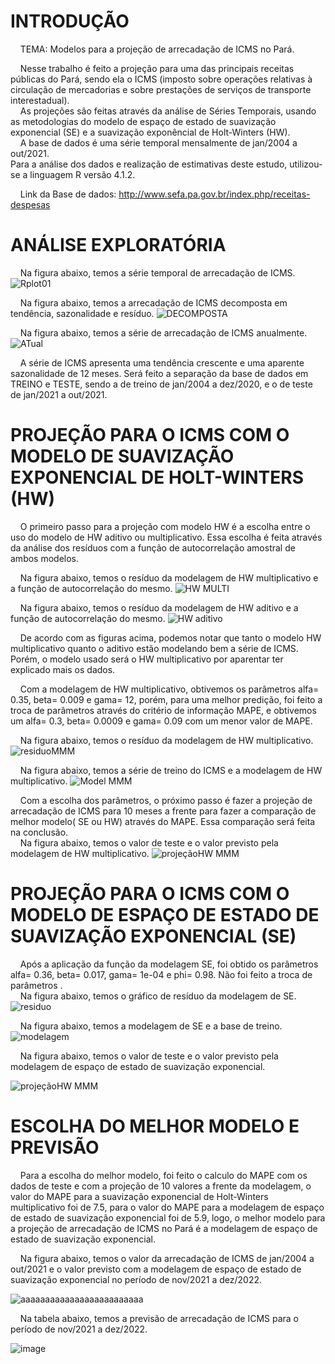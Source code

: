 # INTRODUÇÃO

 _&nbsp;_ _&nbsp;_ TEMA: Modelos para a projeção de arrecadação de ICMS no Pará.

 _&nbsp;_ _&nbsp;_  Nesse trabalho é feito a projeção para uma das principais receitas públicas do Pará, sendo ela o ICMS (imposto sobre operações relativas à circulação de mercadorias e sobre prestações de serviços de transporte interestadual).\
 _&nbsp;_ _&nbsp;_  As projeções são feitas através da análise de Séries Temporais, usando as metodologias do modelo de espaço de estado de suavização exponencial (SE) e a suavização exponêncial de Holt-Winters (HW). \
 _&nbsp;_ _&nbsp;_  A base de dados é uma série temporal mensalmente de jan/2004 a out/2021. \
Para a análise dos dados e realização de estimativas deste estudo, utilizou-se a linguagem R versão 4.1.2.

 _&nbsp;_ _&nbsp;_ Link da Base de dados: http://www.sefa.pa.gov.br/index.php/receitas-despesas



# ANÁLISE EXPLORATÓRIA
 _&nbsp;_ _&nbsp;_  Na figura abaixo, temos a série temporal de arrecadação de ICMS.
![Rplot01](https://user-images.githubusercontent.com/54318133/143904378-b49c70ec-2e66-474d-bc33-59718ec9da79.png)

 _&nbsp;_ _&nbsp;_  Na figura abaixo, temos a arrecadação de ICMS decomposta em tendência, sazonalidade e resíduo.
![DECOMPOSTA](https://user-images.githubusercontent.com/54318133/143904671-8b10fd61-966d-4258-b04d-b9671f6c50dd.png)

 _&nbsp;_ _&nbsp;_  Na figura abaixo, temos a série de arrecadação de ICMS anualmente.
![ATual](https://user-images.githubusercontent.com/54318133/144069542-92b7e670-1940-439c-aa11-1818e0d8d23c.png)

 _&nbsp;_ _&nbsp;_  A série de ICMS apresenta uma tendência crescente e uma aparente sazonalidade de 12 meses. Será feito a separação da base de dados em TREINO e TESTE, sendo a de treino de jan/2004 a dez/2020, e o de teste de jan/2021 a out/2021.

# PROJEÇÃO PARA O ICMS COM O MODELO DE  SUAVIZAÇÃO EXPONENCIAL DE HOLT-WINTERS (HW)
 _&nbsp;_ _&nbsp;_  O primeiro passo para a projeção com modelo HW é a escolha entre o uso do modelo de HW aditivo ou multiplicativo.
Essa escolha é feita através da análise dos resíduos com a função de autocorrelação amostral de ambos modelos.

  _&nbsp;_ _&nbsp;_ Na figura abaixo, temos o resíduo da modelagem de HW multiplicativo e a função de autocorrelação do mesmo.
![HW MULTI](https://user-images.githubusercontent.com/54318133/145465040-cc2c4436-7015-4477-ba71-a1db09c277a9.png)

  _&nbsp;_ _&nbsp;_ Na figura abaixo, temos o resíduo da modelagem de HW aditivo e a função de autocorrelação do mesmo.
  ![HW aditivo](https://user-images.githubusercontent.com/54318133/145465372-9f104b87-5273-4c8c-a381-7d392fd59aa2.png)

  _&nbsp;_ _&nbsp;_ De acordo com as figuras acima, podemos notar que tanto o modelo HW multiplicativo quanto o aditivo estão modelando bem a série de ICMS. Porém, o modelo usado será o HW multiplicativo por aparentar ter explicado mais os dados.

_&nbsp;_ _&nbsp;_ Com a modelagem de HW multiplicativo, obtivemos os parâmetros alfa= 0.35, beta= 0.009 e gama= 12, porém, para uma melhor predição, foi feito a troca de parâmetros através do critério de informação MAPE, e obtivemos um alfa= 0.3, beta= 0.0009 e gama= 0.09 com um menor valor de MAPE.
 
  _&nbsp;_ _&nbsp;_ Na figura abaixo, temos o resíduo da modelagem de HW multiplicativo.
![residuoMMM](https://user-images.githubusercontent.com/54318133/144073449-2d6c64ce-fe53-40e4-8a89-bb65a94a4b81.png)

  _&nbsp;_ _&nbsp;_ Na figura abaixo, temos a série de treino do ICMS e a modelagem de HW multiplicativo.
![Model MMM](https://user-images.githubusercontent.com/54318133/144073642-d6f80314-0852-4c2f-b66c-cb7f7545c258.png)

 _&nbsp;_ _&nbsp;_ Com a escolha dos parâmetros, o próximo passo é fazer a projeção de arrecadação de ICMS para 10 meses a frente para fazer a comparação de melhor modelo( SE ou HW) através do MAPE. Essa comparação será feita na conclusão. \
 _&nbsp;_ _&nbsp;_ Na figura abaixo, temos o valor de teste e o valor previsto pela modelagem de HW multiplicativo. 
 ![projeçãoHW MMM](https://user-images.githubusercontent.com/54318133/144074880-b7498d0c-dd68-4db7-8236-c8b013b509d6.png)




# PROJEÇÃO PARA O ICMS COM O MODELO DE ESPAÇO DE ESTADO DE SUAVIZAÇÃO EXPONENCIAL (SE)
 _&nbsp;_ _&nbsp;_  Após a aplicação da função da modelagem SE, foi obtido os parâmetros alfa= 0.36, beta= 0.017, gama= 1e-04 e phi= 0.98. Não foi feito a troca de parâmetros . \
 _&nbsp;_ _&nbsp;_  Na figura abaixo, temos o gráfico de resíduo da modelagem de SE.
![residuo](https://user-images.githubusercontent.com/54318133/143907539-48d797c5-2389-4eb7-a72d-9f97e88b5412.png)

 _&nbsp;_ _&nbsp;_  Na figura abaixo, temos a modelagem de SE e a base de treino.
![modelagem](https://user-images.githubusercontent.com/54318133/143907803-9ebcb223-9856-4d1e-ad87-9a7738c54146.png)

 _&nbsp;_ _&nbsp;_  Na figura abaixo, temos o valor de teste e o valor previsto pela modelagem de espaço de estado de suavização exponencial.
 
 ![projeçãoHW MMM](https://user-images.githubusercontent.com/54318133/144077442-7908ed05-bb48-43d2-a302-1259ce9570ab.png)


# ESCOLHA DO MELHOR MODELO E PREVISÃO

 _&nbsp;_ _&nbsp;_ Para a escolha do melhor modelo, foi feito o calculo do MAPE com os dados de teste e com a projeção de 10 valores a frente da modelagem, o valor do MAPE para a suavização exponencial de Holt-Winters multiplicativo foi de 7.5, para o valor do MAPE para a modelagem de espaço de estado de suavização exponencial foi de 5.9, logo, o melhor modelo para a projeção de arrecadação de ICMS no Pará é a modelagem de espaço de estado de suavização exponencial.  

_&nbsp;_ _&nbsp;_ Na figura abaixo, temos o valor da arrecadação de ICMS de jan/2004 a out/2021 e o valor previsto com a modelagem de espaço de estado de suavização exponencial no período de nov/2021 a dez/2022.
 
![aaaaaaaaaaaaaaaaaaaaaaaaa](https://user-images.githubusercontent.com/54318133/144090243-6200da72-1870-486a-9296-e4da3cf555e1.png)

_&nbsp;_ _&nbsp;_ Na tabela abaixo, temos a previsão de arrecadação de ICMS para o período de nov/2021 a dez/2022.

![image](https://user-images.githubusercontent.com/54318133/144092054-8f3d748c-ed4e-4281-8496-61d75c6cbc39.png)






